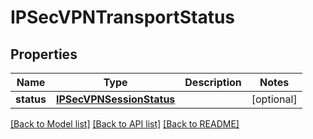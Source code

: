 # IPSecVPNTransportStatus

## Properties
Name | Type | Description | Notes
------------ | ------------- | ------------- | -------------
**status** | [**IPSecVPNSessionStatus**](IPSecVPNSessionStatus.md) |  | [optional] 

[[Back to Model list]](../README.md#documentation-for-models) [[Back to API list]](../README.md#documentation-for-api-endpoints) [[Back to README]](../README.md)

